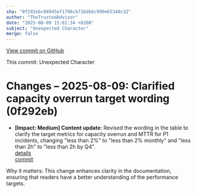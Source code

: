 ```yaml
---
sha: "0f292ebc08945ef1798cb71bdb6c990e65348c32"
author: "TheTrustedAdvisor"
date: "2025-08-09 15:01:34 +0200"
subject: "Unexpected Character"
merge: false
---
```


[View commit on GitHub](https://github.com/TheTrustedAdvisor/FabricAdoptionFramework/commit/0f292ebc08945ef1798cb71bdb6c990e65348c32)

This commit: Unexpected Character

# Changes – 2025-08-09: Clarified capacity overrun target wording (0f292eb)

- **[Impact: Medium] Content update**: Revised the wording in the table to clarify the target metrics for capacity overrun and MTTR for P1 incidents, changing "less than 2%" to "less than 2% monthly" and "less than 2h" to "less than 2h by Q4".  
   [details](/docs/about/changes/2025-08-09-define-your-mission-and-objectives)  
   [commit](https://github.com/TheTrustedAdvisor/FabricAdoptionFramework/commit/0f292ebc08945ef1798cb71bdb6c990e65348c32)

Why it matters: This change enhances clarity in the documentation, ensuring that readers have a better understanding of the performance targets.
